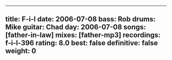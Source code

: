 
---
title: F-i-l
date: 2006-07-08
bass:	Rob
drums:	Mike
guitar:	Chad
day: 2006-07-08
songs: [father-in-law]
mixes: [father-mp3]
recordings: f-i-l-396
rating: 8.0
best: false
definitive: false
weight: 0
---
